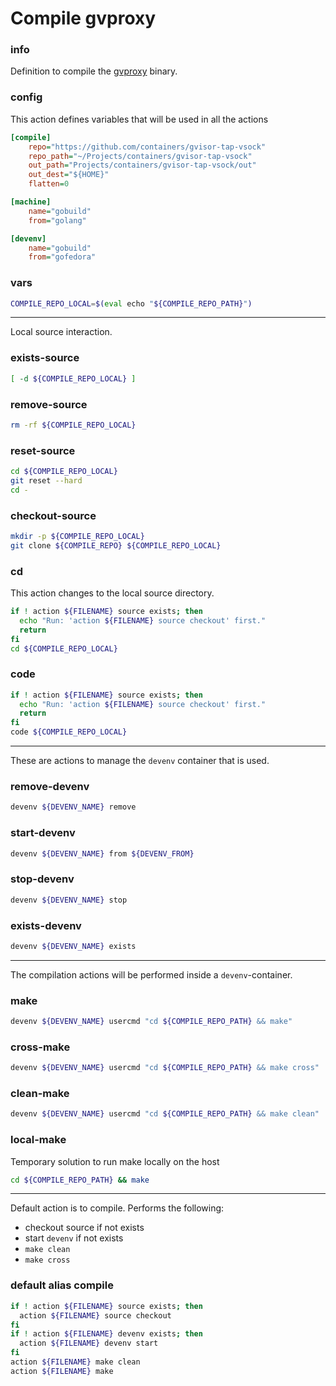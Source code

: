 # Compile gvproxy


### info

Definition to compile the [gvproxy](https://github.com/containers/gvisor-tap-vsock) binary.



### config
This action defines variables that will be used in all the actions

```ini
[compile]
    repo="https://github.com/containers/gvisor-tap-vsock"
    repo_path="~/Projects/containers/gvisor-tap-vsock"
    out_path="Projects/containers/gvisor-tap-vsock/out"
    out_dest="${HOME}"
    flatten=0

[machine]
    name="gobuild"
    from="golang"

[devenv]
    name="gobuild"
    from="gofedora"
```

### vars
```sh
COMPILE_REPO_LOCAL=$(eval echo "${COMPILE_REPO_PATH}")
```

---

Local source interaction.

### exists-source
```sh
[ -d ${COMPILE_REPO_LOCAL} ]
```

### remove-source
```sh
rm -rf ${COMPILE_REPO_LOCAL}
```

### reset-source
```sh
cd ${COMPILE_REPO_LOCAL}
git reset --hard
cd -
```

### checkout-source
```sh
mkdir -p ${COMPILE_REPO_LOCAL}
git clone ${COMPILE_REPO} ${COMPILE_REPO_LOCAL}
```

### cd
This action changes to the local source directory.

```sh
if ! action ${FILENAME} source exists; then
  echo "Run: 'action ${FILENAME} source checkout' first."
  return
fi
cd ${COMPILE_REPO_LOCAL}
```

### code
```sh
if ! action ${FILENAME} source exists; then
  echo "Run: 'action ${FILENAME} source checkout' first."
  return
fi
code ${COMPILE_REPO_LOCAL}
```

---

These are actions to manage the `devenv` container that is used.

### remove-devenv
```sh
devenv ${DEVENV_NAME} remove
```

### start-devenv
```sh
devenv ${DEVENV_NAME} from ${DEVENV_FROM}
```

### stop-devenv
```sh
devenv ${DEVENV_NAME} stop
```

### exists-devenv
```sh
devenv ${DEVENV_NAME} exists
```

---

The compilation actions will be performed inside a `devenv`-container.

### make
```sh
devenv ${DEVENV_NAME} usercmd "cd ${COMPILE_REPO_PATH} && make"
```

### cross-make
```sh
devenv ${DEVENV_NAME} usercmd "cd ${COMPILE_REPO_PATH} && make cross"
```

### clean-make
```sh
devenv ${DEVENV_NAME} usercmd "cd ${COMPILE_REPO_PATH} && make clean"
```

### local-make
Temporary solution to run make locally on the host

```sh
cd ${COMPILE_REPO_PATH} && make
```

---

Default action is to compile. Performs the following:

  - checkout source if not exists
  - start `devenv` if not exists
  - `make clean`
  - `make cross`

### default alias compile
```sh
if ! action ${FILENAME} source exists; then
  action ${FILENAME} source checkout
fi
if ! action ${FILENAME} devenv exists; then
  action ${FILENAME} devenv start
fi
action ${FILENAME} make clean
action ${FILENAME} make
```
